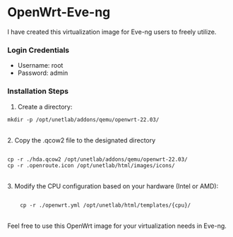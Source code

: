 # OpenWrt-Eve-ng

I have created this virtualization image for Eve-ng users to freely utilize.
### Login Credentials

  *  Username: root </br>
  *  Password: admin

### Installation Steps

1.   Create a directory:

``` "bash"
mkdir -p /opt/unetlab/addons/qemu/openwrt-22.03/
```
</br>
2. Copy the .qcow2 file to the designated directory

``` "bash"

cp -r ./hda.qcow2 /opt/unetlab/addons/qemu/openwrt-22.03/
cp -r .openroute.icon /opt/unetlab/html/images/icons/
```
</br>
3. Modify the CPU configuration based on your hardware (Intel or AMD):

``` "bash"

    cp -r ./openwrt.yml /opt/unetlab/html/templates/{cpu}/
```
</br>
Feel free to use this OpenWrt image for your virtualization needs in Eve-ng.
